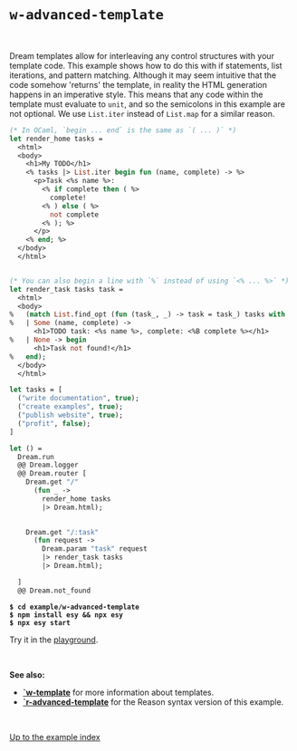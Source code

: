 # `w-advanced-template`

<br>

Dream templates allow for interleaving any control structures with your template code. This example shows how to do this with if statements, list iterations, and pattern matching. Although it may seem intuitive that the code somehow 'returns' the template, in reality the HTML generation happens in an imperative style. This means that any code within the template must evaluate to `unit`, and so the semicolons in this example are not optional. We use `List.iter` instead of `List.map` for a similar reason. 

```ocaml
(* In OCaml, `begin ... end` is the same as `( ... )` *)
let render_home tasks =
  <html>
  <body>
    <h1>My TODO</h1>
    <% tasks |> List.iter begin fun (name, complete) -> %>
      <p>Task <%s name %>:
        <% if complete then ( %>
          complete!
        <% ) else ( %>
          not complete 
        <% ); %>
      </p>
    <% end; %>
  </body>
  </html>


(* You can also begin a line with `%` instead of using `<% ... %>` *)
let render_task tasks task =
  <html>
  <body>
%   (match List.find_opt (fun (task_, _) -> task = task_) tasks with 
%   | Some (name, complete) -> 
      <h1>TODO task: <%s name %>, complete: <%B complete %></h1>
%   | None -> begin
      <h1>Task not found!</h1>
%   end);
  </body>
  </html>

let tasks = [
  ("write documentation", true);
  ("create examples", true);
  ("publish website", true);
  ("profit", false);
] 

let () =
  Dream.run
  @@ Dream.logger
  @@ Dream.router [
    Dream.get "/"
      (fun _ ->
        render_home tasks
        |> Dream.html);
        

    Dream.get "/:task"
      (fun request ->
        Dream.param "task" request
        |> render_task tasks
        |> Dream.html);

  ]
  @@ Dream.not_found
```

<pre><code><b>$ cd example/w-advanced-template</b>
<b>$ npm install esy && npx esy</b>
<b>$ npx esy start</b></code></pre>

Try it in the [playground](http://dream.as/w-advanced-template).

<br>

**See also:**

- [**`w-template**](../w-template) for more information about templates.
- [**`r-advanced-template**](../r-advanced-template) for the Reason syntax version of this example.

<br>

[Up to the example index](../#examples)
